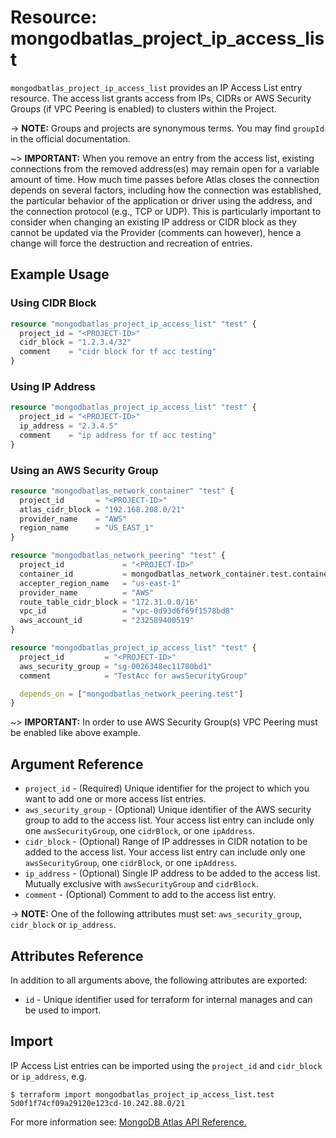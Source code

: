 # Resource: mongodbatlas_project_ip_access_list

`mongodbatlas_project_ip_access_list` provides an IP Access List entry resource. The access list grants access from IPs, CIDRs or AWS Security Groups (if VPC Peering is enabled) to clusters within the Project.

-> **NOTE:** Groups and projects are synonymous terms. You may find `groupId` in the official documentation.

~> **IMPORTANT:**
When you remove an entry from the access list, existing connections from the removed address(es) may remain open for a variable amount of time. How much time passes before Atlas closes the connection depends on several factors, including how the connection was established, the particular behavior of the application or driver using the address, and the connection protocol (e.g., TCP or UDP). This is particularly important to consider when changing an existing IP address or CIDR block as they cannot be updated via the Provider (comments can however), hence a change will force the destruction and recreation of entries.   


## Example Usage

### Using CIDR Block
```terraform
resource "mongodbatlas_project_ip_access_list" "test" {
  project_id = "<PROJECT-ID>"
  cidr_block = "1.2.3.4/32"
  comment    = "cidr block for tf acc testing"
}
```

### Using IP Address
```terraform
resource "mongodbatlas_project_ip_access_list" "test" {
  project_id = "<PROJECT-ID>"
  ip_address = "2.3.4.5"
  comment    = "ip address for tf acc testing"
}
```

### Using an AWS Security Group
```terraform
resource "mongodbatlas_network_container" "test" {
  project_id       = "<PROJECT-ID>"
  atlas_cidr_block = "192.168.208.0/21"
  provider_name    = "AWS"
  region_name      = "US_EAST_1"
}

resource "mongodbatlas_network_peering" "test" {
  project_id             = "<PROJECT-ID>"
  container_id           = mongodbatlas_network_container.test.container_id
  accepter_region_name   = "us-east-1"
  provider_name          = "AWS"
  route_table_cidr_block = "172.31.0.0/16"
  vpc_id                 = "vpc-0d93d6f69f1578bd8"
  aws_account_id         = "232589400519"
}

resource "mongodbatlas_project_ip_access_list" "test" {
  project_id         = "<PROJECT-ID>"
  aws_security_group = "sg-0026348ec11780bd1"
  comment            = "TestAcc for awsSecurityGroup"

  depends_on = ["mongodbatlas_network_peering.test"]
}
```

~> **IMPORTANT:** In order to use AWS Security Group(s) VPC Peering must be enabled like above example.

## Argument Reference

* `project_id` - (Required) Unique identifier for the project to which you want to add one or more access list entries.
* `aws_security_group` - (Optional) Unique identifier of the AWS security group to add to the access list. Your access list entry can include only one `awsSecurityGroup`, one `cidrBlock`, or one `ipAddress`.
* `cidr_block` - (Optional) Range of IP addresses in CIDR notation to be added to the access list. Your access list entry can include only one `awsSecurityGroup`, one `cidrBlock`, or one `ipAddress`.
* `ip_address` - (Optional) Single IP address to be added to the access list. Mutually exclusive with `awsSecurityGroup` and `cidrBlock`.
* `comment` - (Optional) Comment to add to the access list entry.

-> **NOTE:** One of the following attributes must set:  `aws_security_group`, `cidr_block`  or `ip_address`.

## Attributes Reference

In addition to all arguments above, the following attributes are exported:

* `id` - Unique identifier used for terraform for internal manages and can be used to import.

## Import

IP Access List entries can be imported using the `project_id` and `cidr_block` or `ip_address`, e.g.

```
$ terraform import mongodbatlas_project_ip_access_list.test 5d0f1f74cf09a29120e123cd-10.242.88.0/21
```

For more information see: [MongoDB Atlas API Reference.](https://docs.atlas.mongodb.com/reference/api/access-lists/)
